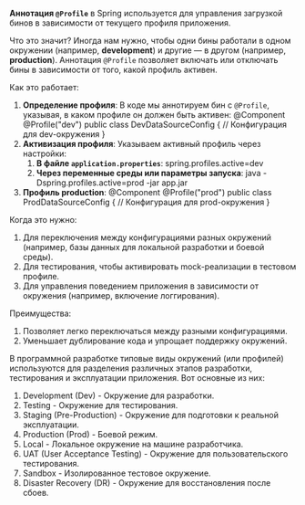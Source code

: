 **Аннотация `@Profile`** в Spring используется для управления загрузкой бинов в зависимости от текущего профиля приложения.

Что это значит?
Иногда нам нужно, чтобы одни бины работали в одном окружении (например, **development**) и другие — в другом (например, **production**). Аннотация `@Profile` позволяет включать или отключать бины в зависимости от того, какой профиль активен.

Как это работает:
1. **Определение профиля**: В коде мы аннотируем бин с `@Profile`, указывая, в каком профиле он должен быть активен:
	   @Component
		@Profile("dev")
		public class DevDataSourceConfig {
		    // Конфигурация для dev-окружения
		}
2. **Активизация профиля**: Указываем активный профиль через настройки:
	1) **В файле `application.properties`**:
	   spring.profiles.active=dev
	2) **Через переменные среды или параметры запуска**:
	   java -Dspring.profiles.active=prod -jar app.jar
3. **Профиль production**:
   @Component
	@Profile("prod")
	public class ProdDataSourceConfig {
	    // Конфигурация для prod-окружения
	}

Когда это нужно:
1. Для переключения между конфигурациями разных окружений (например, базы данных для локальной разработки и боевой среды).
2. Для тестирования, чтобы активировать mock-реализации в тестовом профиле.
3. Для управления поведением приложения в зависимости от окружения (например, включение логгирования).

Преимущества:
1. Позволяет легко переключаться между разными конфигурациями.
2. Уменьшает дублирование кода и упрощает поддержку окружений.


В программной разработке типовые виды окружений (или профилей) используются для разделения различных этапов разработки, тестирования и эксплуатации приложения. Вот основные из них:
1. Development (Dev) - Окружение для разработки.
2. Testing - Окружение для тестирования.
3. Staging (Pre-Production) - Окружение для подготовки к реальной эксплуатации.
4. Production (Prod) - Боевой режим.
5. Local - Локальное окружение на машине разработчика.
6. UAT (User Acceptance Testing) - Окружение для пользовательского тестирования.
7. Sandbox - Изолированное тестовое окружение.
8. Disaster Recovery (DR) - Окружение для восстановления после сбоев.